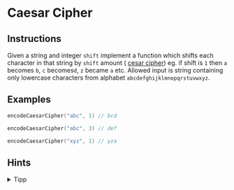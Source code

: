 # Caesar Cipher

## Instructions

Given a string and integer `shift` implement a function which shifts each character in that string by `shift` amount (
[cesar cipher](https://cryptii.com/pipes/caesar-cipher)) eg. if shift is `1` then `a` becomes `b`, `c` becomes`d`, `z`
became `a` etc. Allowed input is string containing only lowercase characters from alphabet `abcdefghijklmnopqrstuvwxyz`.

## Examples

```kotlin
encodeCaesarCipher("abc", 1) // bcd

encodeCaesarCipher("abc", 3) // def

encodeCaesarCipher("xyz", 1) // yza
```

## Hints

<details>
<summary>Tipp</summary>
Use <a href="http://sticksandstones.kstrom.com/appen.html">ASCI character table</a>
</details>
